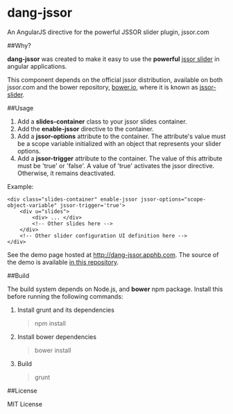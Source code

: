 dang-jssor
==========
An AngularJS directive for the powerful JSSOR slider plugin, jssor.com

##Why?

__dang-jssor__ was created to make it easy to use the __powerful__ [jssor slider](http://jssor.com) in angular applications.

This component depends on the official jssor distribution, available on both jssor.com and the bower repository, [bower.io](http://bower.io), where it is known as [jssor-slider](https://github.com/jssor/jquery-slider).

##Usage

1.  Add a __slides-container__ class to your jssor slides container.
2.  Add the __enable-jssor__ directive to the container.
3.  Add a __jssor-options__ attribute to the container.  The attribute's value must be a scope variable initialized with an object that represents your slider options.
4.  Add a __jssor-trigger__ attribute to the container.  The value of this attribute must be 'true' or 'false'. A value of 'true' activates the jssor directive.  Otherwise, it remains deactivated.

Example:

    <div class="slides-container" enable-jssor jssor-options="scope-object-variable" jssor-trigger='true'>
        <div u="slides">
            <div> ... </div>
            <!-- Other slides here -->
        </div>
        <!-- Other slider configuration UI definition here -->
    </div>
    
See the demo page hosted at http://dang-jssor.apphb.com.  The source of the demo is available [in this repository](https://github.com/adebisi-fa/dang-jssor/tree/master/demo).

##Build

The build system depends on Node.js, and __bower__ npm package.  Install this before running the following commands:

1.  Install grunt and its dependencies
    > npm install

2.  Install bower dependencies
    > bower install

3.  Build
    > grunt

##License

MIT License
